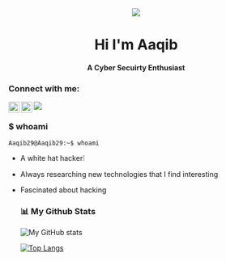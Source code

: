 
<div align="center">
  <img src="https://pro2-bar-s3-cdn-cf.myportfolio.com/93bea8ef802a988ed8ab44889dc82b83/13d79c62-bf64-42a5-b1e0-3bba1acf8f9b_rw_1200.gif?h=eec2d9f16781bc52a9dd1a85db0c57ec">
</div>
<div align="center">
  <h1> Hi I'm Aaqib </h1>
  <h4>A Cyber Secuirty Enthusiast </h4>
</div>

<h3 align="left">Connect with me:</h3>
<a href="https://www.instagram.com/_aaqib.shk_/">
  <img align="left" alt="Aaqib's Instagram" width="22px" src="https://raw.githubusercontent.com/hussainweb/hussainweb/main/icons/instagram.png" />
</a>
<a href="https://in.linkedin.com/in/aaqib-shaikh-a2015421b/">
  <img align="left" alt="Aaqib's LinkedIN" width="22px" src="https://raw.githubusercontent.com/peterthehan/peterthehan/master/assets/linkedin.svg" />
</a>


![](https://visitor-badge.glitch.me/badge?page_id=Aaqib29.Aaqib29)



### $ whoami
```shell
Aaqib29@Aaqib29:~$ whoami
```
- A white hat hacker❕
- Always researching new technologies that I find interesting
- Fascinated about hacking
   
  ### 📊 My Github Stats
        
  ![My GitHub stats](https://github-readme-stats.vercel.app/api?username=Aaqib29&hide=issues&show_icons=true)
    
      
  [![Top Langs](https://github-readme-stats.vercel.app/api/top-langs/?username=Aaqib29&layout=compact)](https://github.com/Aaqib29)
        

